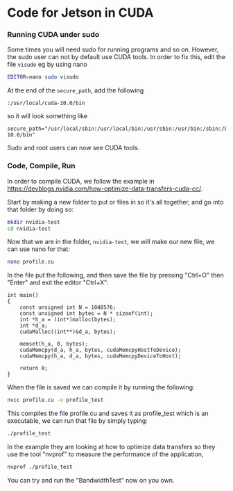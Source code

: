 # Code for Jetson in CUDA
### Running CUDA under sudo

Some times you will need sudo for running programs and so on. However, the
sudo user can not by default use CUDA tools. In order to fix this, edit the file `visudo` eg by using nano
```bash
EDITOR=nano sudo visudo
```

At the end of the `secure_path`, add the following

```
:/usr/local/cuda-10.0/bin
```
so it will look something like 
```
secure_path="/usr/local/sbin:/usr/local/bin:/usr/sbin:/usr/bin:/sbin:/bin:/snap/bin:/usr/local/cuda-10.0/bin"
```

Sudo and root users can now see CUDA tools.

### Code, Compile, Run

In order to compile CUDA, we follow the example in <https://devblogs.nvidia.com/how-optimize-data-transfers-cuda-cc/>.

Start by making a new folder to put or files in so it's all
together, and go into that folder by doing so:
```bash
mkdir nvidia-test
cd nvidia-test
```

Now that we are in the folder, `nvidia-test`, we will make our new file,
we can use nano for that:

```bash
nano profile.cu
```

In the file put the following, and then save the file by pressing
"Ctrl+O" then "Enter" and exit the editor "Ctrl+X":

    int main()
    {
        const unsigned int N = 1048576;
        const unsigned int bytes = N * sizeof(int);
        int *h_a = (int*)malloc(bytes);
        int *d_a;
        cudaMalloc((int**)&d_a, bytes);

        memset(h_a, 0, bytes);
        cudaMemcpy(d_a, h_a, bytes, cudaMemcpyHostToDevice);
        cudaMemcpy(h_a, d_a, bytes, cudaMemcpyDeviceToHost);

        return 0;
    }

When the file is saved we can compile it by running the following:
```bash
nvcc profile.cu -o profile_test
```
This compiles the file profile.cu and saves it as profile_test which is
an executable, we can run that file by simply typing:

```bash
./profile_test
```

In the example they are looking at how to optimize data transfers so
they use the tool "nvprof" to measure the performance of the
application,

```bash
nvprof ./profile_test
```

You can try and run the "BandwidthTest" now on you own.
